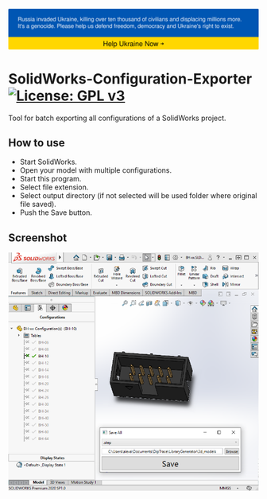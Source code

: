 [![Stand With Ukraine](https://raw.githubusercontent.com/vshymanskyy/StandWithUkraine/main/banner2-direct.svg)](https://vshymanskyy.github.io/StandWithUkraine/)

# SolidWorks-Configuration-Exporter [![License: GPL v3](https://img.shields.io/badge/License-GPLv3-blue.svg)](https://www.gnu.org/licenses/gpl-3.0)
Tool for batch exporting all configurations of a SolidWorks project.

## How to use
* Start SolidWorks.
* Open your model with multiple configurations.
* Start this program.
* Select file extension.
* Select output directory (if not selected will be used folder where original file saved).
* Push the Save button.

## Screenshot
![ScreenShot](https://github.com/kolod/SolidWorks-Configuration-Exporter/blob/main/screenshot.png?raw=true)
